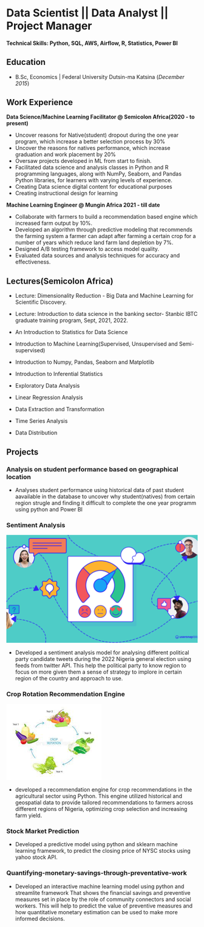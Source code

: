 # Data Scientist || Data Analyst || Project Manager

#### Technical Skills: Python, SQL, AWS, Airflow, R, Statistics, Power BI 

## Education
- B.Sc, Economics | Federal University Dutsin-ma Katsina (_December 2015_)

## Work Experience
**Data Science/Machine Learning Facilitator @ Semicolon Africa(2020 - to present)**
  - Uncover reasons for Native(student) dropout during the one year program, which increase a better selection process by 30%
  - Uncover the reasons for natives performance, which increase graduation and work placement by 20%
  - Oversaw projects developed in ML from start to finish.
  - Facilitated data science and analysis classes in Python and R programming languages, along with  NumPy, Seaborn, and Pandas Python libraries, for learners with varying levels of experience.
  - Creating Data science digital content for educational purposes
  - Creating instructional design for learning

**Machine Learning Engineer @ Mungin Africa 2021 - till date**
  - Collaborate with farmers to build a recommendation based engine which increased farm output by 10%. 
  - Developed an algorithm through predictive modeling that recommends the farming system a farmer can adapt after farming a certain crop for a number of years which reduce land farm land depletion by 7%.
  - Designed A/B testing framework to access model quality.
  - Evaluated data sources and analysis techniques for accuracy and effectiveness.

## Lectures(Semicolon Africa)

- Lecture: Dimensionality Reduction - Big Data and Machine Learning for Scientific Discovery.

- Lecture: Introduction to data science in the banking sector- Stanbic IBTC graduate training program, Sept, 2021, 2022.

- An Introduction to Statistics for Data Science

- Introduction to Machine Learning(Supervised, Unsupervised and Semi-supervised)

- Introduction to Numpy, Pandas, Seaborn and Matplotlib

- Introduction to Inferential Statistics

- Exploratory Data Analysis

- Linear Regression Analysis

- Data Extraction and Transformation

- Time Series Analysis

- Data Distribution 


## Projects
### Analysis on student performance based on geographical location
  - Analyses student performance using historical data of past student aavailable in the database to uncover why student(natives) from certain region strugle and finding it difficult to complete the one year programm using python and Power BI 

### Sentiment Analysis
![](/assets/img/sentimentAnalysis.png)
  - Developed a sentiment analysis model for analysing different political party candidate tweets during the 2022 Nigeria general election using feeds from twitter API. This help the political party to know region to focus on more given   them a sense of strategy to implore in certain region of the country and approach to use.

### Crop Rotation Recommendation Engine
![](/assets/img/recommendation.jpeg)
  - developed a recommendation engine for crop recommendations in the agricultural sector using Python. This engine utilized historical and geospatial data to provide tailored recommendations to farmers across different regions of Nigeria, optimizing crop selection and increasing farm yield.

### Stock Market Prediction
  -  Developed a predictive model using python and sklearn machine learning framework, to predict the closing price of NYSC stocks using yahoo stock API.

### Quantifying-monetary-savings-through-preventative-work
 - Developed an interactive machine learning model using python and streamlite framework That shows the financial savings and preventive measures set in place by the role of community connectors and social workers. This will help to predict the value of preventive measures and how quantitative monetary estimation can be used to make more informed decisions.
